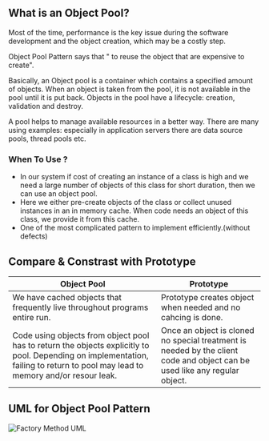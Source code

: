## What is an Object Pool? 

Most of the time, performance is the key issue during the software development and the object creation, which may be a costly step.

Object Pool Pattern says that " to reuse the object that are expensive to create".

Basically, an Object pool is a container which contains a specified amount of objects. When an object is taken from the pool, it is not available in the pool until it is put back. Objects in the pool have a lifecycle: creation, validation and destroy.

A pool helps to manage available resources in a better way. There are many using examples: especially in application servers there are data source pools, thread pools etc.

### When To Use ?
   * In our system if cost of creating an instance of a class is high and we need a large number of objects of this class for short duration, then we can use an object pool.
   * Here we either pre-create objects of the class or collect unused instances in an in memory cache. When code needs an object of this class, we provide it from this cache.
   * One of the most complicated pattern to implement efficiently.(without defects)

## Compare & Constrast with Prototype

Object Pool  | Prototype
------------- | -------------
We have cached objects that frequently live throughout programs entire run.  | Prototype creates object when needed and no cahcing is done.
Code using objects from object pool has to return the objects explicitly to pool. Depending on implementation, failing to return to pool may lead to memory and/or resour leak.  | Once an object is cloned no special treatment is needed by the client code and object can be used like any regular object.
   
## UML for Object Pool Pattern

![Factory Method UML](https://github.com/ugurcancetin/Design-Patterns-Java8/blob/master/Creational%20DPs/Object-Pool-DP/Object-Pool.PNG)

